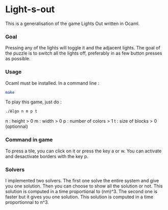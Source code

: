 # Light-s-out
This is a generalisation of the game Lights Out written in Ocaml.

### Goal
Pressing any of the lights will toggle it and the adjacent lights. 
The goal of the puzzle is to switch all the lights off, preferably in as few button presses as possible.

### Usage

Ocaml must be installed.
In a command line :

```bash
make
```

To play this game, just do :

```bash
./Algo n m p t
```

n : height > 0
m : width > 0
p : number of colors > 1
t : size of blocks > 0 (optionnal)

### Command in game

To press a tile, you can click on it or press the key a or w.
You can activate and desactivate borders with the key p.


### Solvers

I implemented two solvers.
The first one solve the entire system and give you one solution. Then you can choose to show all the solution or not. This solution is computed in a time proportional to (nm)^3.
The second one is faster but it gives you one solution. This solution is computed in a time proportionnal to n^3.
